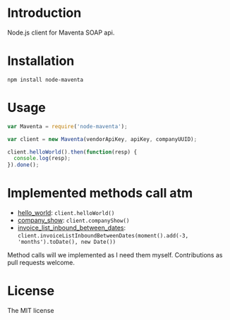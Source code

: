 Introduction
============

Node.js client for Maventa SOAP api.


Installation
============

`npm install node-maventa`

Usage
=====

```js
var Maventa = require('node-maventa');

var client = new Maventa(vendorApiKey, apiKey, companyUUID);

client.helloWorld().then(function(resp) {
  console.log(resp);
}).done();
```

Implemented methods call atm
============================

 * [hello_world](http://maventa.com/maventa-api/api-versions/api-v1-1-documentation/#op.id0x1a1f1c30): `client.helloWorld()`
 * [company_show](http://maventa.com/maventa-api/api-versions/api-v1-1-documentation/#op.id0x1ee3aa50): `client.companyShow()`
 * [invoice_list_inbound_between_dates](http://maventa.com/maventa-api/api-versions/api-v1-1-documentation/#op.id0x1a1f5a50): `client.invoiceListInboundBetweenDates(moment().add(-3, 'months').toDate(), new Date())`

Method calls will we implemented as I need them myself. Contributions as pull requests welcome.

License
=======

The MIT license
